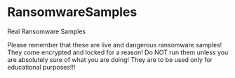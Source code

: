 # RansomwareSamples
Real Ransomware Samples 


Please remember that these are live and dangerous ransomware samples! They come encrypted and locked for a reason! Do NOT run them unless you are absolutely sure of what you are doing! They are to be used only for educational purposes!!!
